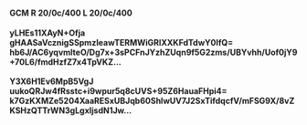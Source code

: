 #### GCM R 20/0c/400 L 20/0c/400
**yLHEs11XAyN+Ofja**<br/>**gHAASaVcznigSSpmzIeawTERMWiGRIXXKFdTdwY0IfQ=**<br/>**hb6J/AC6yqvmlteO/Dg7x+3sPCFnJYzhZUqn9f5G2zms/UBYvhh/Uof0jY9+70L6/fmdHzfZ7x4TpVKZ...**<br/><br/>
**Y3X6H1Ev6MpB5VgJ**<br/>**uukoQRJw4fRsstc+i9wpur5q8cUVS+95Z6HauaFHpi4=**<br/>**k7GzKXMZe5204XaaRESxUBJqb60ShlwUV7J2SxTifdqcfV/mFSG9X/8vZKSHzQTTrWN3gLgxIjsdN1Jw...**
